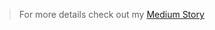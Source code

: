 
> For more details check out my [Medium Story](https://medium.com/@onur.polattimur/electron-frameless-window-close-and-minimize-to-tray-5bab47f66f82)
